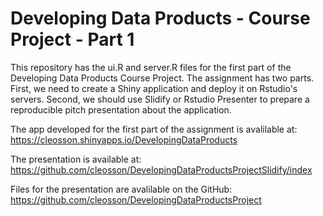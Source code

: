# Developing Data Products - Course Project - Part 1

This repository has the ui.R and server.R files for the first part of the Developing Data Products Course Project. The assignment has two parts. First, we need to create a Shiny application and deploy it on Rstudio's servers. Second, we should use Slidify or Rstudio Presenter to prepare a reproducible pitch presentation about the application.

The app developed for the first part of the assignment is avalilable at: https://cleosson.shinyapps.io/DevelopingDataProducts

The presentation is available at: https://github.com/cleosson/DevelopingDataProductsProjectSlidify/index

Files for the presentation are avalilable on the GitHub: https://github.com/cleosson/DevelopingDataProductsProject